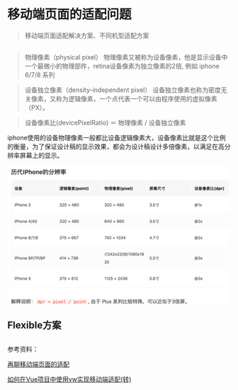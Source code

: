 # 移动端页面的适配问题

> 移动端页面适配解决方案、不同机型适配方案

## 

> 物理像素（physical pixel）
物理像素又被称为设备像素，他是显示设备中一个最微小的物理部件，retina设备像素为独立像素的2倍, 例如 iphone 6/7/8 系列

> 设备独立像素（density-independent pixel）
设备独立像素也称为密度无关像素，又称为逻辑像素，一个点代表一个可以由程序使用的虚拟像素（PX）。

> 设备像素比(devicePixelRatio) ＝ 物理像素 / 设备独立像素

iphone使用的设备物理像素一般都比设备逻辑像素大，设备像素比就是这个比例的衡量，为了保证设计稿的显示效果，都会为设计稿设计多倍像素，以满足在高分辨率屏幕上的显示。

<img src="../../assets/image/dpr.png" width="500" hegiht="313" align=center />

## Flexible方案


## 



参考资料：

[再聊移动端页面的适配](https://blog.csdn.net/qq_21729177/article/details/79466951)

[如何在Vue项目中使用vw实现移动端适配(转)](https://www.jianshu.com/p/1f1b23f8348f)